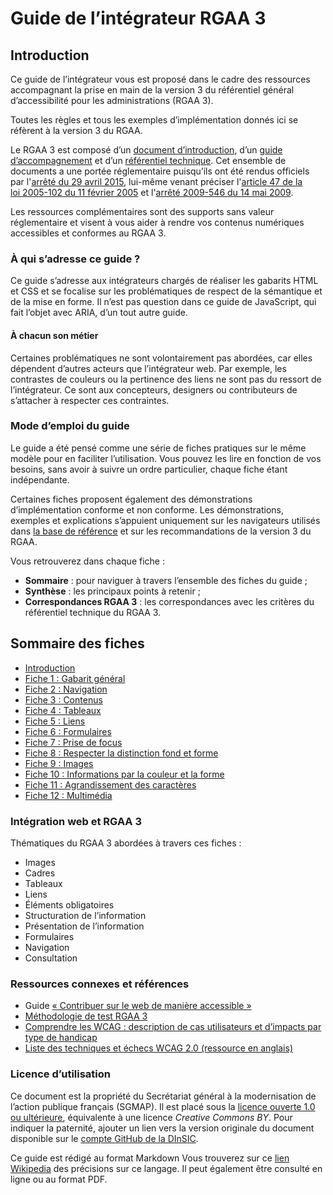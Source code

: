 # Guide de l’intégrateur RGAA 3

## Introduction

Ce guide de l’intégrateur vous est proposé dans le cadre des ressources accompagnant la prise en main de la version&nbsp;3 du référentiel général d’accessibilité pour les administrations (RGAA&nbsp;3).

Toutes les règles et tous les exemples d’implémentation donnés ici se réfèrent à la version&nbsp;3 du RGAA. 

Le RGAA&nbsp;3 est composé d’un [document d’introduction][1], d’un [guide d’accompagnement][2] et d’un [référentiel technique][3]. Cet ensemble de documents a une portée réglementaire puisqu’ils ont été rendus officiels par l'[arrêté du 29 avril 2015][4], lui-même venant préciser l'[article 47 de la loi 2005-102 du 11 février 2005][5] et l'[arrêté 2009-546 du 14 mai 2009][6].

Les ressources complémentaires sont des supports sans valeur réglementaire et visent à vous aider à rendre vos contenus numériques accessibles et conformes au RGAA&nbsp;3.

### À qui s’adresse ce guide&nbsp;?

Ce guide s’adresse aux intégrateurs chargés de réaliser les gabarits HTML et CSS et se focalise sur les problématiques de respect de la sémantique et de la mise en forme. Il n’est pas question dans ce guide de JavaScript, qui fait l’objet avec ARIA, d’un tout autre guide. 

#### À chacun son métier

Certaines problématiques ne sont volontairement pas abordées, car elles dépendent d’autres acteurs que l’intégrateur web. Par exemple, les contrastes de couleurs ou la pertinence des liens ne sont pas du ressort de l’intégrateur. Ce sont aux concepteurs, designers ou contributeurs de s’attacher à respecter ces contraintes.

### Mode d’emploi du guide

Le guide a été pensé comme une série de fiches pratiques sur le même modèle pour en faciliter l’utilisation. Vous pouvez les lire en fonction de vos besoins, sans avoir à suivre un ordre particulier, chaque fiche étant indépendante.

Certaines fiches proposent également des démonstrations d’implémentation conforme et non conforme. Les démonstrations, exemples et explications s’appuient uniquement sur les navigateurs utilisés dans [la base de référence][7] et sur les recommandations de la version&nbsp;3 du RGAA.

Vous retrouverez dans chaque fiche&nbsp;:

* **Sommaire**&nbsp;: pour naviguer à travers l’ensemble des fiches du guide&nbsp;;
* **Synthèse**&nbsp;: les principaux points à retenir&nbsp;;
* **Correspondances RGAA&nbsp;3**&nbsp;: les correspondances avec les critères du référentiel technique du RGAA&nbsp;3.

## Sommaire des fiches

* [Introduction][8]
* [Fiche 1&nbsp;: Gabarit général][9]
* [Fiche 2&nbsp;: Navigation][10]
* [Fiche 3&nbsp;: Contenus][11]
* [Fiche 4&nbsp;: Tableaux][12]
* [Fiche 5&nbsp;: Liens][13]
* [Fiche 6&nbsp;: Formulaires][14]
* [Fiche 7&nbsp;: Prise de focus][15] 
* [Fiche 8&nbsp;: Respecter la distinction fond et forme][16]
* [Fiche 9&nbsp;: Images][17]
* [Fiche 10&nbsp;: Informations par la couleur et la forme][18] 
* [Fiche 11&nbsp;: Agrandissement des caractères][19]
* [Fiche 12&nbsp;: Multimédia][20]

### Intégration web et RGAA&nbsp;3

Thématiques du RGAA&nbsp;3 abordées à travers ces fiches&nbsp;:

- Images
- Cadres
- Tableaux
- Liens
- Éléments obligatoires
- Structuration de l’information
- Présentation de l’information
- Formulaires
- Navigation
- Consultation

### Ressources connexes et références

- Guide [«&nbsp;Contribuer sur le web de manière accessible&nbsp;»][31]
- [Méthodologie de test RGAA 3][36]
- [Comprendre les WCAG&nbsp;: description de cas utilisateurs et d’impacts par type de handicap][32]
- [Liste des techniques et échecs WCAG&nbsp;2.0 (ressource en anglais)][35]

### Licence d’utilisation

Ce document est la propriété du Secrétariat général à la modernisation de l’action publique français (SGMAP). Il est placé sous la [licence ouverte 1.0 ou ultérieure][33], équivalente à une licence <i lang="en">Creative Commons BY</i>. Pour indiquer la paternité, ajouter un lien vers la version originale du document disponible sur le [compte <span lang="en">GitHub</span> de la DInSIC][34].

[1]:	http://references.modernisation.gouv.fr/rgaa/
[2]:	http://references.modernisation.gouv.fr/rgaa/guide-accompagnement-RGAA.html
[3]:	http://references.modernisation.gouv.fr/rgaa/criteres.html
[4]:	http://www.legifrance.gouv.fr/affichTexte.do?cidTexte=JORFTEXT000030540064&dateTexte=20150921
[5]:	http://www.legifrance.gouv.fr/affichTexte.do?cidTexte=JORFTEXT000000809647&fastPos=1&fastReqId=1497340759&categorieLien=cid&oldAction=rechTexte#LEGIARTI000006682279
[6]:	http://www.legifrance.gouv.fr/affichTexte.do?cidTexte=JORFTEXT000030540064&categorieLien=id
[7]:	http://references.modernisation.gouv.fr/rgaa/base-de-reference.html
[8]:	0-intro.md
[9]:	1-gabarit-general.md
[10]:	2-navigation.md
[11]:	3-contenus.md
[12]:	4-tableaux.md
[13]:	5-liens.md
[14]:	6-formulaires.md
[15]:	7-focus.md
[16]:	8-distinction-fond-forme.md.md
[17]:	9-images.md
[18]:	10-infos-forme-couleur.md
[19]:	11-agrandissement-des-caracteres.md
[20]:	12-multimedia.md
[31]:	http://disic.github.io/guide-contribuer_accessible/
[32]:	http://www.w3.org/Translations/NOTE-UNDERSTANDING-WCAG20-fr/Overview.html#contents
[33]:	https://www.etalab.gouv.fr/licence-ouverte-open-licence
[34]:	https://github.com/DISIC
[35]: 	https://www.w3.org/TR/WCAG20-TECHS/
[36]: 	http://disic.github.io/rgaa_methodologie/

Ce guide est rédigé au format Markdown Vous trouverez sur ce [lien Wikipedia](https://fr.wikipedia.org/wiki/Markdown) des précisions sur ce langage. Il peut également être consulté en ligne ou au format PDF.
